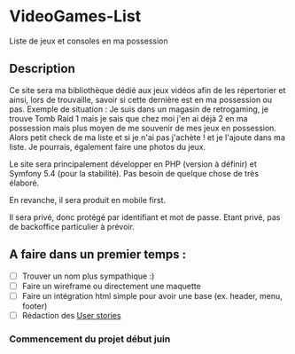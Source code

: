 # VideoGames-List
Liste de jeux et consoles en ma possession

## Description

Ce site sera ma bibliothèque dédié aux jeux vidéos afin de les répertorier et ainsi, lors de trouvaille, savoir si cette dernière est en ma possession ou pas. 
Exemple de situation : Je suis dans un magasin de retrogaming, je trouve Tomb Raid 1 mais je sais que chez moi j'en ai déjà 2 en ma possession mais plus moyen de me souvenir de mes jeux en possession. Alors petit check de ma liste et si je n'ai pas j'achète ! et je l'ajoute dans ma liste. Je pourrais, également faire une photos du jeux.

Le site sera principalement développer en PHP (version à définir) et Symfony 5.4 (pour la stabilité). Pas besoin de quelque chose de très élaboré.

En revanche, il sera produit en mobile first.

Il sera privé, donc protégé par identifiant et mot de passe. Etant privé, pas de backoffice particulier à prévoir.

## A faire dans un premier temps :

- [ ] Trouver un nom plus sympathique :)
- [ ] Faire un wireframe ou directement une maquette
- [ ] Faire un intégration html simple pour avoir une base (ex. header, menu, footer)
- [ ] Rédaction des [User stories](https://github.com/NicolasLenne/VideoGames-List/blob/main/user-stories.md)

### Commencement du projet début juin
